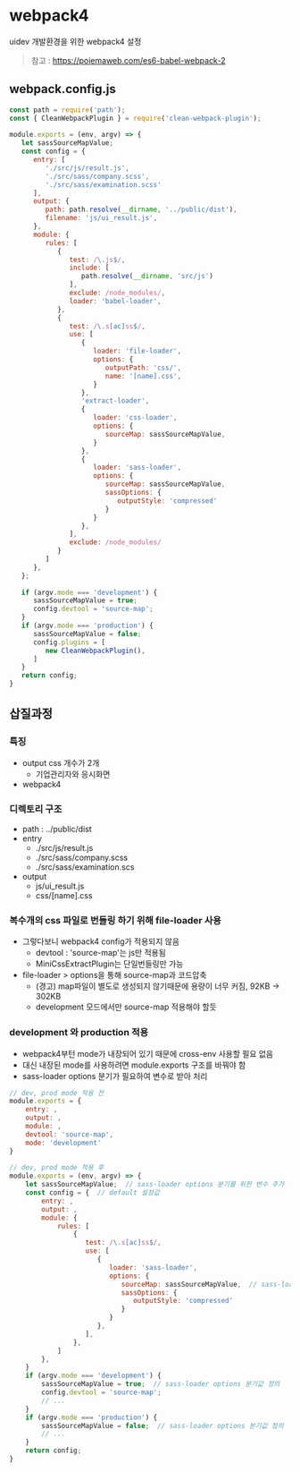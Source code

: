 # webpack4
uidev 개발환경을 위한 webpack4 설정
> 참고 : https://poiemaweb.com/es6-babel-webpack-2

## webpack.config.js
```javascript
const path = require('path');
const { CleanWebpackPlugin } = require('clean-webpack-plugin');
 
module.exports = (env, argv) => {
   let sassSourceMapValue;
   const config = {
      entry: [
         './src/js/result.js',
         './src/sass/company.scss',
         './src/sass/examination.scss'
      ],
      output: {
         path: path.resolve(__dirname, '../public/dist'),
         filename: 'js/ui_result.js',
      },
      module: {
         rules: [
            {
               test: /\.js$/,
               include: [
                  path.resolve(__dirname, 'src/js')
               ],
               exclude: /node_modules/,
               loader: 'babel-loader',
            },
            {
               test: /\.s[ac]ss$/,
               use: [
                  {
                     loader: 'file-loader',
                     options: {
                        outputPath: 'css/',
                        name: '[name].css',
                     }
                  },
                  'extract-loader',
                  {
                     loader: 'css-loader',
                     options: {
                        sourceMap: sassSourceMapValue,
                     }
                  },
                  {
                     loader: 'sass-loader',
                     options: {
                        sourceMap: sassSourceMapValue,
                        sassOptions: {
                           outputStyle: 'compressed'
                        }
                     }
                  },
               ],
               exclude: /node_modules/
            }
         ]
      },
   };
 
   if (argv.mode === 'development') {
      sassSourceMapValue = true;
      config.devtool = 'source-map';
   }
   if (argv.mode === 'production') {
      sassSourceMapValue = false;
      config.plugins = [
         new CleanWebpackPlugin(),
      ]
   }
   return config;
}
```
## 삽질과정

### 특징
* output css 개수가 2개
    * 기업관리자와 응시화면
* webpack4

### 디렉토리 구조
* path : ../public/dist
* entry
    * ./src/js/result.js
    * ./src/sass/company.scss
    * ./src/sass/examination.scs
* output
    * js/ui_result.js
    * css/[name].css

### 복수개의 css 파일로 번들링 하기 위해 file-loader 사용
* 그렇다보니 webpack4 config가 적용되지 않음
    * devtool : 'source-map'는 js만 적용됨
    * MiniCssExtractPlugin는 단일번들링만 가능
* file-loader > options을 통해 source-map과 코드압축
    * (경고) map파일이 별도로 생성되지 않기때문에 용량이 너무 커짐, 92KB -> 302KB
    * development 모드에서만 source-map 적용해야 할듯

### development 와 production 적용
* webpack4부턴 mode가 내장되어 있기 때문에 cross-env 사용할 필요 없음
* 대신 내장된 mode를 사용하려면 module.exports 구조를 바꿔야 함
* sass-loader options 분기가 필요하여 변수로 받아 처리

```javascript
// dev, prod mode 적용 전
module.exports = {
    entry: ,
    output: ,
    module: ,
    devtool: 'source-map',
    mode: 'development'
}
 
// dev, prod mode 적용 후
module.exports = (env, argv) => {
    let sassSourceMapValue;  // sass-loader options 분기를 위한 변수 추가
    const config = {  // default 설정값
        entry: ,
        output: ,
        module: {
            rules: [
                {
                   test: /\.s[ac]ss$/,
                   use: [
                      {
                         loader: 'sass-loader',
                         options: {
                            sourceMap: sassSourceMapValue,  // sass-loader options 분기값
                            sassOptions: {
                               outputStyle: 'compressed'
                            }
                         }
                      },
                   ],
                },
            ]
        },
    }
    if (argv.mode === 'development') {
        sassSourceMapValue = true;  // sass-loader options 분기값 정의
        config.devtool = 'source-map';
        // ...
    }
    if (argv.mode === 'production') {
        sassSourceMapValue = false;  // sass-loader options 분기값 정의
        // ...
    }
    return config;
}
```
